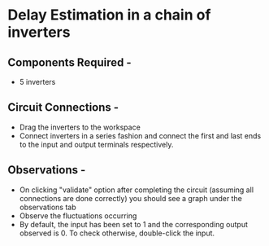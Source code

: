 # Delay Estimation in a chain of inverters

## Components Required -

- 5 inverters

## Circuit Connections -

- Drag the inverters to the workspace
- Connect inverters in a series fashion and connect the first and last ends to the input and output terminals respectively.

## Observations -

- On clicking "validate" option after completing the circuit (assuming all connections are done correctly) you should see a graph under the observations tab
- Observe the fluctuations occurring
- By default, the input has been set to 1 and the corresponding output observed is 0. To check otherwise, double-click the input.
